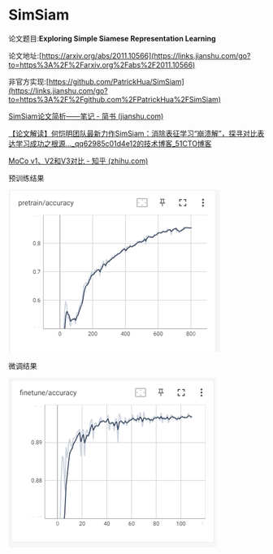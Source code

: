 # SimSiam



论文题目:**Exploring Simple Siamese Representation Learning**

论文地址:[https://arxiv.org/abs/2011.10566](https://links.jianshu.com/go?to=https%3A%2F%2Farxiv.org%2Fabs%2F2011.10566)

非官方实现:[https://github.com/PatrickHua/SimSiam](https://links.jianshu.com/go?to=https%3A%2F%2Fgithub.com%2FPatrickHua%2FSimSiam)



[SimSiam论文简析——笔记 - 简书 (jianshu.com)](https://www.jianshu.com/p/0383645ca4d5)

[【论文解读】何恺明团队最新力作SimSiam：消除表征学习“崩溃解”，探寻对比表达学习成功之根源..._qq62985c01d4e12的技术博客_51CTO博客](https://blog.51cto.com/u_15671528/5604995)

[MoCo v1、V2和V3对比 - 知乎 (zhihu.com)](https://zhuanlan.zhihu.com/p/540707764)









预训练结果

![image-20221231200151176](picture/image-20221231200151176.png)

微调结果

![image-20221231200205023](picture/image-20221231200205023.png)